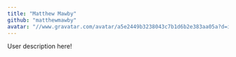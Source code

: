 ```yaml
---
title: "Matthew Mawby"
github: "matthewmawby"
avatar: "//www.gravatar.com/avatar/a5e2449b3238043c7b1d6b2e383aa05a?d=identicon"
---
```


User description here!
